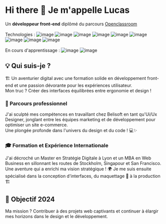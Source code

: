 # Hi there 👋 Je m'appelle Lucas 

Un **développeur front-end** diplômé du parcours [Openclassroom](https://openclassrooms.com/fr/paths/877-developpeur-dapplication-javascript-react)<br>
<br>
Technologies :
![image](https://img.shields.io/badge/JavaScript-323330?style=for-the-badge&logo=javascript&logoColor=F7DF1E)
![image](https://img.shields.io/badge/HTML5-E34F26?style=for-the-badge&logo=html5&logoColor=white)
![image](https://img.shields.io/badge/CSS3-1572B6?style=for-the-badge&logo=css3&logoColor=white)
![image](https://img.shields.io/badge/React-20232A?style=for-the-badge&logo=react&logoColor=61DAFB)
![image](https://img.shields.io/badge/React_Router-CA4245?style=for-the-badge&logo=react-router&logoColor=white)
![image](https://img.shields.io/badge/Redux-593D88?style=for-the-badge&logo=redux&logoColor=white)
![image](https://img.shields.io/badge/Sass-CC6699?style=for-the-badge&logo=sass&logoColor=white)
![image](https://img.shields.io/badge/Tailwind_CSS-38B2AC?style=for-the-badge&logo=tailwind-css&logoColor=white)
![image](https://img.shields.io/badge/Redux-593D88?style=for-the-badge&logo=redux&logoColor=white)<br>
<br>
En cours d'apprentissage :
![image](https://img.shields.io/badge/TypeScript-007ACC?style=for-the-badge&logo=typescript&logoColor=white)
![image](https://img.shields.io/badge/next%20js-000000?style=for-the-badge&logo=nextdotjs&logoColor=white)


## 💡 Qui suis-je ?
🏗️
Un aventurier digital avec une formation solide en développement front-end et une passion dévorante pour les expériences utilisateur.<br>
Mon truc ? Créer des interfaces équilibrées entre ergonomie et design ! 

### 🚧 Parcours professionnel 

J'ai sculpté mes compétences en travaillant chez Belisoft en tant qu'Ui/Ux Designer, jonglant entre les équipes marketing et de développement pour optimiser un site e-commerce.<br>
Une plongée profonde dans l'univers du design et du code ! 💻✨

### 🎓 Formation et Expérience Internationale 

J'ai décroché un Master en Stratégie Digitale à Lyon et un MBA en Web Business en sillonnant les routes de Stockholm, Singapour et San Francisco.<br>
Une aventure qui a enrichi ma vision stratégique ! 🌍 Je me suis ensuite spécialisé dans la conception d'interfaces, du maquettage 📐 à la production 🏗️

## 🚀 Objectif 2024

Ma mission ? Contribuer à des projets web captivants et continuer à élargir mes horizons dans le design et le développement. 
